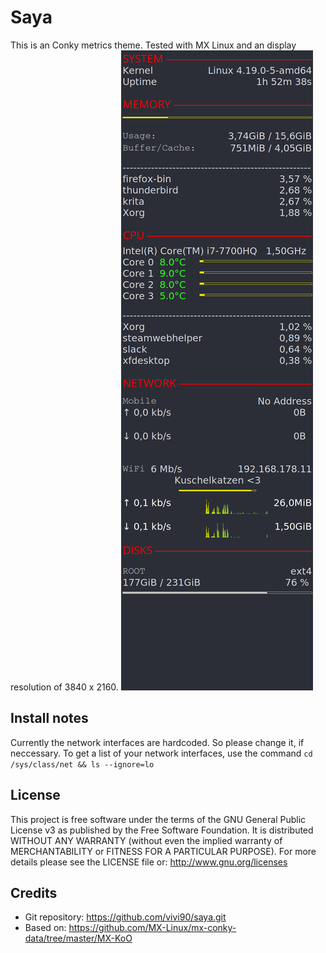 Saya
====
This is an Conky metrics theme.
Tested with MX Linux and an display resolution of 3840 x 2160.
_![Preview image](Saya.png)_

Install notes
-------------
Currently the network interfaces are hardcoded.
So please change it, if neccessary.
To get a list of your network interfaces, use the command `cd /sys/class/net && ls --ignore=lo`

License
-------
This project is free software under the terms of the GNU General Public License v3 as published by the Free Software Foundation.
It is distributed WITHOUT ANY WARRANTY (without even the implied warranty of MERCHANTABILITY or FITNESS FOR A PARTICULAR PURPOSE).
For more details please see the LICENSE file or: http://www.gnu.org/licenses

Credits
-------
 * Git repository: https://github.com/vivi90/saya.git
 * Based on: https://github.com/MX-Linux/mx-conky-data/tree/master/MX-KoO
